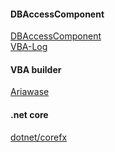 #### DBAccessComponent
[DBAccessComponent](https://github.com/sawadyrr5/DBAccessComponent)  
[VBA-Log](https://github.com/VBA-tools/VBA-Log)

#### VBA builder
[Ariawase](https://github.com/vbaidiot/Ariawase)
#### .net core
[dotnet/corefx](https://github.com/dotnet/corefx)
